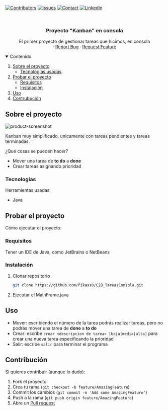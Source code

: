 <!--
*** Plantilla de readme hecha por othneildrew
-->


<!-- PROJECT SHIELDS -->

[![Contributors][contributors-shield]][contributors-url] 
[![Issues][issues-shield]][issues-url]
[![Contact][discord-shield]][discord-url]
[![LinkedIn][linkedin-shield]][linkedin-url] 



<!-- PROJECT LOGO -->
<br />
<p align="center">
  <h3 align="center">Proyecto "Kanban" en consola</h3>

  <p align="center">
    El primer proyecto de gestionar tareas que hicimos, en consola
    <br />
    ·
    <a href="https://github.com/Pikass0/C2B_TareasGUI/issues">Report Bug</a>
    ·
    <a href="https://github.com/Pikass0/C2B_TareasGUI/issues">Request Feature</a>
  </p>
</p>



<!-- TABLE OF CONTENTS -->
<details open="open">
  <summary>Contenido</summary>
  <ol>
    <li>
      <a href="#sobre-el-proyecto">Sobre el proyecto</a>
      <ul>
        <li><a href="#tecnologías">Tecnologías usadas</a></li>
      </ul>
    </li>
    <li>
      <a href="#probar-el-proyecto">Probar el proyecto</a>
      <ul>
        <li><a href="#requisitos">Requisitos</a></li>
        <li><a href="#instalación">Instalación</a></li>
      </ul>
    </li>
    <li><a href="#uso">Uso</a></li>
    <li><a href="#contribución">Contrubución</a></li>
  </ol>
</details>



<!-- ABOUT THE PROJECT -->
## Sobre el proyecto

![product-screenshot]<!--(https://example.com) por si se quiere metir link-->

Kanban muy simplificado, unicamente con tareas pendientes y tareas terminadas.

¿Qué cosas se pueden hacer?
* Mover una tarea de **to do** a **done**
* Crear tareas asignando prioridad


### Tecnologías

Herramientas usadas:
* Java



<!-- GETTING STARTED -->
## Probar el proyecto

Cómo ejecutar el proyecto:

### Requisitos

Tener un IDE de Java, como JetBrains o NetBeans


### Instalación

1. Clonar repositorio
   ```sh
   git clone https://github.com/Pikass0/C2B_TareasConsola.git
   ```
2. Ejecutar el  MainFrame.java


<!-- USAGE EXAMPLES -->
## Uso

* Mover: escribiendo el número de la tarea podrás realizar tareas, pero no podrás mover una tarea de **done** a **to do**
* Crear: escribe `crear <descripcion de tarea> [baja|media|alta]` para crear una nueva tarea especificando la prioridad
* Salir: escribe `salir` para terminar el programa


<!-- CONTRIBUTING -->
## Contribución

Si quieres contribuir (aunque lo dudo):

1. Fork el proyecto
2. Crea tu rama (`git checkout -b feature/AmazingFeature`)
3. Commit los cambios (`git commit -m 'Add some AmazingFeature'`)
4. Push a la rama (`git push origin feature/AmazingFeature`)
5. Abre un [Pull request](https://github.com/Pikass0/C2B_TareasGUI/pulls)






<!-- MARKDOWN LINKS & IMAGES -->
<!-- https://www.markdownguide.org/basic-syntax/#reference-style-links -->

[discord-shield]: https://img.shields.io/badge/chat-on%20discord-7289da.svg?style=flat&logo=discord
[discord-url]: https://www.discord.com/users/290575161869205504
[contributors-shield]: https://img.shields.io/github/contributors/Pikass0/C2B_TareasConsola?color=green
[contributors-url]: https://github.com/Pikass0/C2B_TareasGUI/graphs/contributors
[issues-shield]: https://img.shields.io/github/issues-raw/Pikass0/C2B_TareasConsola?color=orange
[issues-url]: https://github.com/Pikass0/C2B_TareasGUI/issues
[linkedin-shield]: https://img.shields.io/badge/-LinkedIn-black.svg?style=flat&logo=linkedin&color=blue
[linkedin-url]: https://www.linkedin.com/in/marcelo-toral-martínez-573735176/
[product-screenshot]: images/readme_swing.jpg
